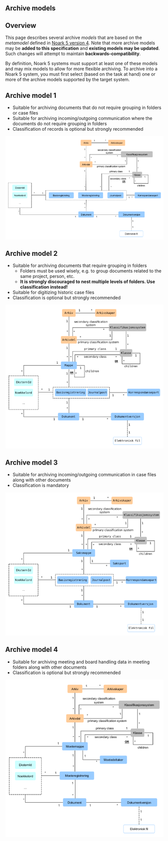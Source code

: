 Archive models
-------

## Overview

This page describes several archive *models* that are based on the *metamodel* defined in [Noark 5 version 4](https://www.arkivverket.no/forvaltning-og-utvikling/noark-standarden/noark-5/noark5-standarden). Note that more archive models may be **added to this specification** and **existing models may be updated**. Such changes will attempt to maintain **backwards-compatibility**.

By definition, Noark 5 systems must support at least one of these models and may mix models to allow for more flexible archiving. To archive into a Noark 5 system, you must first select (based on the task at hand) one or more of the archive models supported by the target system.

## Archive model 1

- Suitable for archiving documents that do not require grouping in folders or case files
- Suitable for archiving incoming/outgoing communication where the documents do not require grouping in folders
- Classification of records is optional but strongly recommended

![Archive model 1](img/archive-model-one.png)

## Archive model 2

- Suitable for archiving documents that require grouping in folders
  - Folders must be used wisely, e.g. to group documents related to the same project, person, etc.
  - **It is strongly discouraged to nest multiple levels of folders. Use classification instead!**
- Suitable for digitizing historic case files
- Classification is optional but strongly recommended

![Archive model 2](img/archive-model-two.png)

## Archive model 3

- Suitable for archiving incoming/outgoing communication in case files along with other documents
- Classification is mandatory

![Archive model 3](img/archive-model-three.png)

## Archive model 4

- Suitable for archiving meeting and board handling data in meeting folders along with other documents
- Classification is optional but strongly recommended

![Archive model 4](img/archive-model-four.png)
